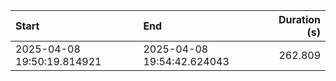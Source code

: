 | Start                      | End                        |   Duration (s) |
|:---------------------------|:---------------------------|---------------:|
| 2025-04-08 19:50:19.814921 | 2025-04-08 19:54:42.624043 |        262.809 |